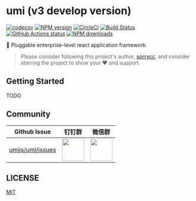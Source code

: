 # umi (v3 develop version)

[![codecov](https://codecov.io/gh/umijs/umi-next/branch/master/graph/badge.svg)](https://codecov.io/gh/umijs/umi-next) [![NPM version](https://img.shields.io/npm/v/umi.svg?style=flat)](https://npmjs.org/package/umi) [![CircleCI](https://circleci.com/gh/umijs/umi-next/tree/master.svg?style=svg)](https://circleci.com/gh/umijs/umi-next/tree/master) [![Build Status](https://dev.azure.com/umijs/umi/_apis/build/status/umijs.umi-next?branchName=master)](https://dev.azure.com/umijs/umi/_build/latest?definitionId=1&branchName=master) [![GitHub Actions status](https://github.com/umijs/umi-next/workflows/Node%20CI/badge.svg)](https://github.com/umijs/umi-next) [![NPM downloads](http://img.shields.io/npm/dm/umi.svg?style=flat)](https://npmjs.org/package/umi)

🍙 Pluggable enterprise-level react application framework.

> Please consider following this project's author, [sorrycc](https://github.com/sorrycc), and consider starring the project to show your ❤️ and support.

## Getting Started

TODO

## Community

| Github Issue | 钉钉群 | 微信群 |
| --- | --- | --- |
| [umijs/umi/issues](https://github.com/umijs/umi/issues) | <img src="https://img.alicdn.com/tfs/TB1KxCae9f2gK0jSZFPXXXsopXa-1125-1485.jpg" width="60" /> | <img src="https://img.alicdn.com/tfs/TB1pd1ce8r0gK0jSZFnXXbRRXXa-430-430.jpg" width="60" /> |

## LICENSE

[MIT](https://github.com/umijs/umi/blob/master/LICENSE)
